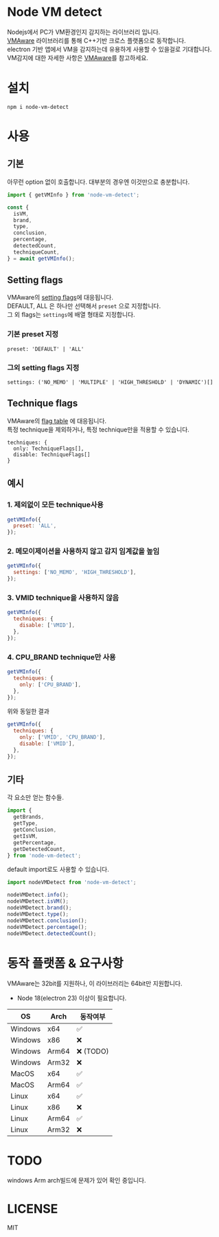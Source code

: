 # Node VM detect
Nodejs에서 PC가 VM환경인지 감지하는 라이브러리 입니다.  
[VMAware](https://github.com/kernelwernel/VMAware) 라이브러리를 통해 C++기반 크로스 플랫폼으로 동작합니다.  
electron 기반 앱에서 VM을 감지하는데 유용하게 사용할 수 있을걸로 기대합니다.  
VM감지에 대한 자세한 사항은 [VMAware](https://github.com/kernelwernel/VMAware)를 참고하세요.

# 설치
```
npm i node-vm-detect
```

# 사용
## 기본
아무런 option 없이 호출합니다. 대부분의 경우엔 이것만으로 충분합니다.
```js
import { getVMInfo } from 'node-vm-detect';

const {
  isVM,
  brand,
  type,
  conclusion,
  percentage,
  detectedCount,
  techniqueCount,
} = await getVMInfo();
```
## Setting flags
VMAware의 [setting flags](https://github.com/kernelwernel/VMAware/wiki/Documentation#setting-flags)에 대응됩니다.  
DEFAULT, ALL 은 하나만 선택해서 `preset` 으로 지정합니다.  
그 외 flags는 `settings`에 배열 형태로 지정합니다.
### 기본 preset 지정
```
preset: 'DEFAULT' | 'ALL'
```
### 그외 setting flags 지정
```
settings: ('NO_MEMO' | 'MULTIPLE' | 'HIGH_THRESHOLD' | 'DYNAMIC')[]
```

## Technique flags
VMAware의 [flag table](https://github.com/kernelwernel/VMAware/wiki/Documentation#flag-table) 에 대응됩니다.  
특정 technique을 제외하거나, 특정 technique만을 적용할 수 있습니다.
```
techniques: {
  only: TechniqueFlags[],
  disable: TechniqueFlags[]
}
```

## 예시
### 1. 제외없이 모든 technique사용
```js
getVMInfo({
  preset: 'ALL',
});
```
### 2. 메모이제이션을 사용하지 않고 감지 임계값을 높임
```js
getVMInfo({
  settings: ['NO_MEMO', 'HIGH_THRESHOLD'],
});
```
### 3. VMID technique을 사용하지 않음
```js
getVMInfo({
  techniques: {
    disable: ['VMID'],
  },
});
```
### 4. CPU_BRAND technique만 사용
```js
getVMInfo({
  techniques: {
    only: ['CPU_BRAND'],
  },
});
```
위와 동일한 결과
```js
getVMInfo({
  techniques: {
    only: ['VMID', 'CPU_BRAND'],
    disable: ['VMID'],
  },
});
```

## 기타
각 요소만 얻는 함수들.
```js
import {
  getBrands,
  getType,
  getConclusion,
  getIsVM,
  getPercentage,
  getDetectedCount,
} from 'node-vm-detect';
```
default import로도 사용할 수 있습니다.
```js
import nodeVMDetect from 'node-vm-detect';

nodeVMDetect.info();
nodeVMDetect.isVM();
nodeVMDetect.brand();
nodeVMDetect.type();
nodeVMDetect.conclusion();
nodeVMDetect.percentage();
nodeVMDetect.detectedCount();
```

# 동작 플랫폼 & 요구사항
VMAware는 32bit를 지원하나, 이 라이브러리는 64bit만 지원합니다.  
* Node 18(electron 23) 이상이 필요합니다.

| OS      | Arch  | 동작여부 |
| ------- | ----- | -------- |
| Windows | x64   | ✅        |
| Windows | x86   | ❌        |
| Windows | Arm64 | ❌ (TODO) |
| Windows | Arm32 | ❌        |
| MacOS   | x64   | ✅        |
| MacOS   | Arm64 | ✅        |
| Linux   | x64   | ✅        |
| Linux   | x86   | ❌        |
| Linux   | Arm64 | ✅        |
| Linux   | Arm32 | ❌        |

# TODO
windows Arm arch빌드에 문제가 있어 확인 중입니다.  

# LICENSE
MIT
